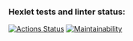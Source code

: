 ### Hexlet tests and linter status:

[![Actions Status](https://github.com/logos722/frontend-project-11/workflows/hexlet-check/badge.svg)](https://github.com/logos722/frontend-project-11/actions)
[![Maintainability](https://api.codeclimate.com/v1/badges/f6d5e9f7f6c00188b7e7/maintainability)](https://codeclimate.com/github/logos722/frontend-project-11/maintainability)
